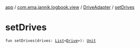 [app](../../index.md) / [com.ema.jannik.logbook.view](../index.md) / [DriveAdapter](index.md) / [setDrives](./set-drives.md)

# setDrives

`fun setDrives(drives: `[`List`](https://kotlinlang.org/api/latest/jvm/stdlib/kotlin.collections/-list/index.html)`<`[`Drive`](../../com.ema.jannik.logbook.model.database/-drive/index.md)`>): `[`Unit`](https://kotlinlang.org/api/latest/jvm/stdlib/kotlin/-unit/index.html)